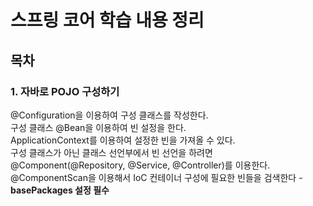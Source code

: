 # 스프링 코어 학습 내용 정리

## 목차
### 1. 자바로 POJO 구성하기
@Configuration을 이용하여 구성 클래스를 작성한다.  
구성 클래스 @Bean을 이용하여 빈 설정을 한다.  
ApplicationContext를 이용하여 설정한 빈을 가져올 수 있다.  
구성 클래스가 아닌 클래스 선언부에서 빈 선언을 하려면 @Component(@Repository, @Service, @Controller)를 이용한다.  
@ComponentScan을 이용해서 IoC 컨테이너 구성에 필요한 빈들을 검색한다 - **basePackages 설정 필수**  


